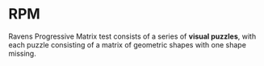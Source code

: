 # RPM

Ravens Progressive Matrix test consists of a series of **visual puzzles**, with each puzzle consisting of a matrix of geometric shapes with one shape missing.
